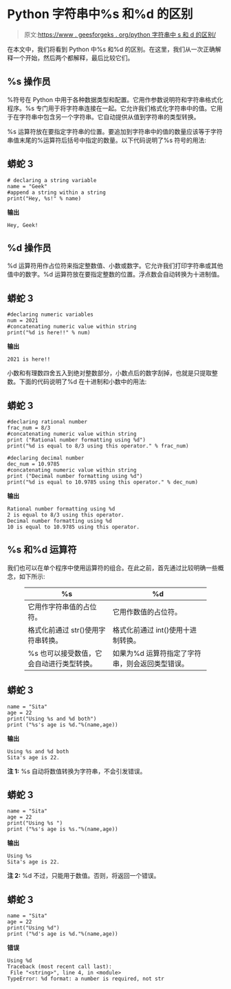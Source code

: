 # Python 字符串中%s 和%d 的区别

> 原文:[https://www . geesforgeks . org/python 字符串中 s 和 d 的区别/](https://www.geeksforgeeks.org/difference-between-s-and-d-in-python-string/)

在本文中，我们将看到 Python 中%s 和%d 的区别。在这里，我们从一次正确解释一个开始，然后两个都解释，最后比较它们。

## **%s 操作员**

%符号在 Python 中用于各种数据类型和配置。它用作参数说明符和字符串格式化程序。%s 专门用于将字符串连接在一起。它允许我们格式化字符串中的值。它用于在字符串中包含另一个字符串。它自动提供从值到字符串的类型转换。

%s 运算符放在要指定字符串的位置。要追加到字符串中的值的数量应该等于字符串值末尾的%运算符后括号中指定的数量。以下代码说明了%s 符号的用法:

## 蟒蛇 3

```
# declaring a string variable
name = "Geek"
#append a string within a string 
print("Hey, %s!" % name)
```

**输出**

```
Hey, Geek!
```

## **%d 操作员**

%d 运算符用作占位符来指定整数值、小数或数字。它允许我们打印字符串或其他值中的数字。%d 运算符放在要指定整数的位置。浮点数会自动转换为十进制值。

## 蟒蛇 3

```
#declaring numeric variables
num = 2021
#concatenating numeric value within string
print("%d is here!!" % num)
```

**输出**

```
2021 is here!!
```

小数和有理数四舍五入到绝对整数部分，小数点后的数字刮掉，也就是只提取整数。下面的代码说明了%d 在十进制和小数中的用法:

## 蟒蛇 3

```
#declaring rational number
frac_num = 8/3
#concatenating numeric value within string
print ("Rational number formatting using %d")
print("%d is equal to 8/3 using this operator." % frac_num)

#declaring decimal number
dec_num = 10.9785
#concatenating numeric value within string
print ("Decimal number formatting using %d")
print("%d is equal to 10.9785 using this operator." % dec_num)
```

**输出**

```
Rational number formatting using %d
2 is equal to 8/3 using this operator.
Decimal number formatting using %d
10 is equal to 10.9785 using this operator.
```

## %s 和%d 运算符

我们也可以在单个程序中使用运算符的组合。在此之前，首先通过比较明确一些概念，如下所示:

<figure class="table">

| **%s** | **%d** |
| --- | --- |
| 它用作字符串值的占位符。 | 它用作数值的占位符。 |
| 格式化前通过 str()使用字符串转换。 | 格式化前通过 int()使用十进制转换。 |
| %s 也可以接受数值，它会自动进行类型转换。 | 如果为%d 运算符指定了字符串，则会返回类型错误。 |

</figure>

## 蟒蛇 3

```
name = "Sita"
age = 22
print("Using %s and %d both")
print ("%s's age is %d."%(name,age))
```

**输出**

```
Using %s and %d both
Sita's age is 22.
```

**注 1:** %s 自动将数值转换为字符串，不会引发错误。

## 蟒蛇 3

```
name = "Sita"
age = 22
print("Using %s ")
print ("%s's age is %s."%(name,age))
```

**输出**

```
Using %s 
Sita's age is 22.
```

**注 2:** %d 不过，只能用于数值。否则，将返回一个错误。

## 蟒蛇 3

```
name = "Sita"
age = 22
print("Using %d")
print ("%d's age is %d."%(name,age))
```

**错误**

```
Using %d
Traceback (most recent call last):
 File "<string>", line 4, in <module>
TypeError: %d format: a number is required, not str
```
